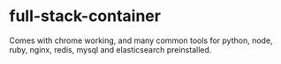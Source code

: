 # full-stack-container
Comes with chrome working, and many common tools for python, node, ruby, nginx, redis, mysql and elasticsearch preinstalled.
